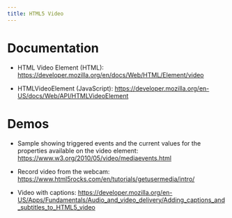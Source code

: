 ```yaml
---
title: HTML5 Video
---
```


Documentation
=============

-   HTML Video Element (HTML):
    <https://developer.mozilla.org/en/docs/Web/HTML/Element/video>

-   HTMLVideoElement (JavaScript):
    <https://developer.mozilla.org/en-US/docs/Web/API/HTMLVideoElement>

Demos
=====

-   Sample showing triggered events and the current values for the properties
    available on the video element:
    <https://www.w3.org/2010/05/video/mediaevents.html>

-   Record video from the webcam:
    <https://www.html5rocks.com/en/tutorials/getusermedia/intro/>

-   Video with captions:
    <https://developer.mozilla.org/en-US/Apps/Fundamentals/Audio_and_video_delivery/Adding_captions_and_subtitles_to_HTML5_video>
